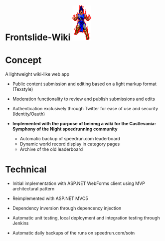 # Frontslide-Wiki  ![SotnWiki](https://raw.githubusercontent.com/TalicZealot/Frontslide-Wiki/master/SotnWiki/SotnWiki.WebFormsClient/Content/richter.png "SotnWiki")


# Concept

A lightweight wiki-like web app

* Public content submission and editing based on a light markup format (Texstyle)
* Moderation functionality to review and publish submissions and edits
* Authentication exclusively through Twitter for ease of use and security (Identity/Oauth)

* **Implemented with the purpose of beinmg a wiki for the Castlevania: Symphony of the Night speedrunning community**
  * Automatic backup of speedrun.com leaderboard
  * Dynamic world record display in category pages
  * Archive of the old leaderboard

# Technical

* Initial implementation with ASP.NET WebForms client using MVP architectural pattern
* Reimplemented with ASP.NET MVC5


* Dependency inversion through depencency injection
* Automatic unit testing, local deployment and integration testing through Jenkins
* Automatic daily backups of the runs on speedrun.com/sotn